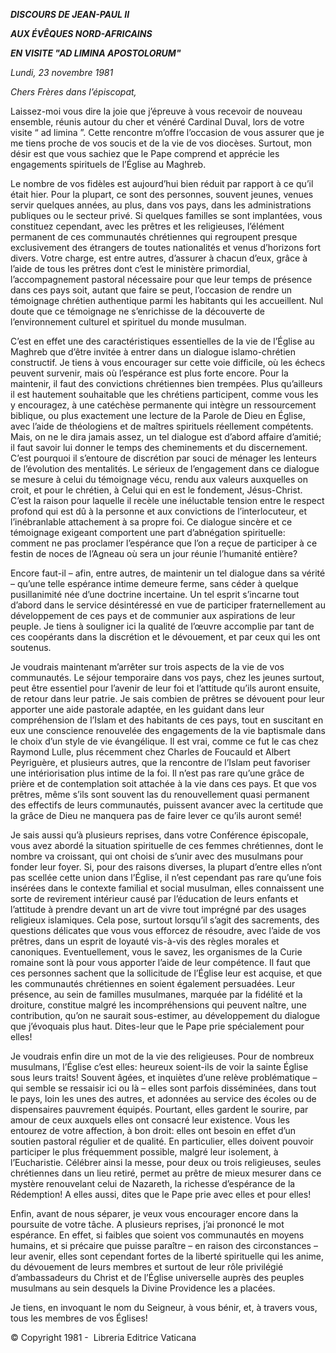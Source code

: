***DISCOURS DE JEAN-PAUL II***

***AUX ÉVÊQUES NORD-AFRICAINS***

***EN VISITE "AD LIMINA APOSTOLORUM"***

*Lundi, 23 novembre 1981*

*Chers Frères dans l’épiscopat,*

Laissez-moi vous dire la joie que j’épreuve à vous recevoir de nouveau ensemble, réunis autour du cher et vénéré Cardinal Duval, lors de votre visite “ ad limina ”. Cette rencontre m’offre l’occasion de vous assurer que je me tiens proche de vos soucis et de la vie de vos diocèses. Surtout, mon désir est que vous sachiez que le Pape comprend et apprécie les engagements spirituels de l’Église au Maghreb.

Le nombre de vos fidèles est aujourd’hui bien réduit par rapport à ce qu’il était hier. Pour la plupart, ce sont des personnes, souvent jeunes, venues servir quelques années, au plus, dans vos pays, dans les administrations publiques ou le secteur privé. Si quelques familles se sont implantées, vous constituez cependant, avec les prêtres et les religieuses, l’élément permanent de ces communautés chrétiennes qui regroupent presque exclusivement des étrangers de toutes nationalités et venus d’horizons fort divers. Votre charge, est entre autres, d’assurer à chacun d’eux, grâce à l’aide de tous les prêtres dont c’est le ministère primordial, l’accompagnement pastoral nécessaire pour que leur temps de présence dans ces pays soit, autant que faire se peut, l’occasion de rendre un témoignage chrétien authentique parmi les habitants qui les accueillent. Nul doute que ce témoignage ne s’enrichisse de la découverte de l’environnement culturel et spirituel du monde musulman.

C’est en effet une des caractéristiques essentielles de la vie de l’Église au Maghreb que d’être invitée à entrer dans un dialogue islamo-chrétien constructif. Je tiens à vous encourager sur cette voie difficile, où les échecs peuvent survenir, mais où l’espérance est plus forte encore. Pour la maintenir, il faut des convictions chrétiennes bien trempées. Plus qu’ailleurs il est hautement souhaitable que les chrétiens participent, comme vous les y encouragez, à une catéchèse permanente qui intègre un ressourcement biblique, ou plus exactement une lecture de la Parole de Dieu en Église, avec l’aide de théologiens et de maîtres spirituels réellement compétents. Mais, on ne le dira jamais assez, un tel dialogue est d’abord affaire d’amitié; il faut savoir lui donner le temps des cheminements et du discernement. C’est pourquoi il s’entoure de discrétion par souci de ménager les lenteurs de l’évolution des mentalités. Le sérieux de l’engagement dans ce dialogue se mesure à celui du témoignage vécu, rendu aux valeurs auxquelles on croit, et pour le chrétien, à Celui qui en est le fondement, Jésus-Christ. C’est la raison pour laquelle il recèle une inéluctable tension entre le respect profond qui est dû à la personne et aux convictions de l’interlocuteur, et l’inébranlable attachement à sa propre foi. Ce dialogue sincère et ce témoignage exigeant comportent une part d’abnégation spirituelle: comment ne pas proclamer l’espérance que l’on a reçue de participer à ce festin de noces de l’Agneau où sera un jour réunie l’humanité entière?

Encore faut-il – afin, entre autres, de maintenir un tel dialogue dans sa vérité – qu’une telle espérance intime demeure ferme, sans céder à quelque pusillanimité née d’une doctrine incertaine. Un tel esprit s’incarne tout d’abord dans le service désintéressé en vue de participer fraternellement au développement de ces pays et de communier aux aspirations de leur peuple. Je tiens à souligner ici la qualité de l’œuvre accomplie par tant de ces coopérants dans la discrétion et le dévouement, et par ceux qui les ont soutenus.

Je voudrais maintenant m’arrêter sur trois aspects de la vie de vos communautés. Le séjour temporaire dans vos pays, chez les jeunes surtout, peut être essentiel pour l’avenir de leur foi et l’attitude qu’ils auront ensuite, de retour dans leur patrie. Je sais combien de prêtres se dévouent pour leur apporter une aide pastorale adaptée, en les guidant dans leur compréhension de l’Islam et des habitants de ces pays, tout en suscitant en eux une conscience renouvelée des engagements de la vie baptismale dans le choix d’un style de vie évangélique. Il est vrai, comme ce fut le cas chez Raymond Lulle, plus récemment chez Charles de Foucauld et Albert Peyriguère, et plusieurs autres, que la rencontre de l’Islam peut favoriser une intériorisation plus intime de la foi. Il n’est pas rare qu’une grâce de prière et de contemplation soit attachée à la vie dans ces pays. Et que vos prêtres, même s’ils sont souvent las du renouvellement quasi permanent des effectifs de leurs communautés, puissent avancer avec la certitude que la grâce de Dieu ne manquera pas de faire lever ce qu’ils auront semé!

Je sais aussi qu’à plusieurs reprises, dans votre Conférence épiscopale, vous avez abordé la situation spirituelle de ces femmes chrétiennes, dont le nombre va croissant, qui ont choisi de s’unir avec des musulmans pour fonder leur foyer. Si, pour des raisons diverses, la plupart d’entre elles n’ont pas scellée cette union dans l’Église, il n’est cependant pas rare qu’une fois insérées dans le contexte familial et social musulman, elles connaissent une sorte de revirement intérieur causé par l’éducation de leurs enfants et l’attitude à prendre devant un art de vivre tout imprégné par des usages religieux islamiques. Cela pose, surtout lorsqu’il s’agit des sacrements, des questions délicates que vous vous efforcez de résoudre, avec l’aide de vos prêtres, dans un esprit de loyauté vis-à-vis des règles morales et canoniques. Eventuellement, vous le savez, les organismes de la Curie romaine sont là pour vous apporter l’aide de leur compétence. Il faut que ces personnes sachent que la sollicitude de l’Église leur est acquise, et que les communautés chrétiennes en soient également persuadées. Leur présence, au sein de familles musulmanes, marquée par la fidélité et la droiture, constitue malgré les incompréhensions qui peuvent naître, une contribution, qu’on ne saurait sous-estimer, au développement du dialogue que j’évoquais plus haut. Dites-leur que le Pape prie spécialement pour elles!

Je voudrais enfin dire un mot de la vie des religieuses. Pour de nombreux musulmans, l’Église c’est elles: heureux soient-ils de voir la sainte Église sous leurs traits! Souvent âgées, et inquiètes d’une relève problématique – qui semble se ressaisir ici ou là – elles sont parfois disséminées, dans tout le pays, loin les unes des autres, et adonnées au service des écoles ou de dispensaires pauvrement équipés. Pourtant, elles gardent le sourire, par amour de ceux auxquels elles ont consacré leur existence. Vous les entourez de votre affection, à bon droit: elles ont besoin en effet d’un soutien pastoral régulier et de qualité. En particulier, elles doivent pouvoir participer le plus fréquemment possible, malgré leur isolement, à l’Eucharistie. Célébrer ainsi la messe, pour deux ou trois religieuses, seules chrétiennes dans un lieu retiré, permet au prêtre de mieux mesurer dans ce mystère renouvelant celui de Nazareth, la richesse d’espérance de la Rédemption! A elles aussi, dites que le Pape prie avec elles et pour elles!

Enfin, avant de nous séparer, je veux vous encourager encore dans la poursuite de votre tâche. A plusieurs reprises, j’ai prononcé le mot espérance. En effet, si faibles que soient vos communautés en moyens humains, et si précaire que puisse paraître – en raison des circonstances – leur avenir, elles sont cependant fortes de la liberté spirituelle qui les anime, du dévouement de leurs membres et surtout de leur rôle privilégié d’ambassadeurs du Christ et de l’Église universelle auprès des peuples musulmans au sein desquels la Divine Providence les a placées.

Je tiens, en invoquant le nom du Seigneur, à vous bénir, et, à travers vous, tous les membres de vos Églises!

© Copyright 1981 -  Libreria Editrice Vaticana
